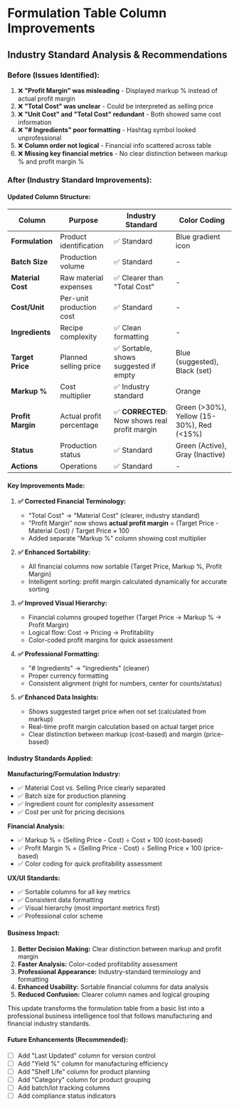 # Formulation Table Column Improvements

## Industry Standard Analysis & Recommendations

### **Before (Issues Identified):**
1. ❌ **"Profit Margin" was misleading** - Displayed markup % instead of actual profit margin
2. ❌ **"Total Cost" was unclear** - Could be interpreted as selling price
3. ❌ **"Unit Cost" and "Total Cost" redundant** - Both showed same cost information
4. ❌ **"# Ingredients" poor formatting** - Hashtag symbol looked unprofessional
5. ❌ **Column order not logical** - Financial info scattered across table
6. ❌ **Missing key financial metrics** - No clear distinction between markup % and profit margin %

### **After (Industry Standard Improvements):**

#### **Updated Column Structure:**
| Column | Purpose | Industry Standard | Color Coding |
|--------|---------|------------------|--------------|
| **Formulation** | Product identification | ✅ Standard | Blue gradient icon |
| **Batch Size** | Production volume | ✅ Standard | - |
| **Material Cost** | Raw material expenses | ✅ Clearer than "Total Cost" | - |
| **Cost/Unit** | Per-unit production cost | ✅ Standard | - |
| **Ingredients** | Recipe complexity | ✅ Clean formatting | - |
| **Target Price** | Planned selling price | ✅ Sortable, shows suggested if empty | Blue (suggested), Black (set) |
| **Markup %** | Cost multiplier | ✅ Industry standard | Orange |
| **Profit Margin** | Actual profit percentage | ✅ **CORRECTED**: Now shows real profit margin | Green (>30%), Yellow (15-30%), Red (<15%) |
| **Status** | Production status | ✅ Standard | Green (Active), Gray (Inactive) |
| **Actions** | Operations | ✅ Standard | - |

#### **Key Improvements Made:**

1. **✅ Corrected Financial Terminology:**
   - "Total Cost" → "Material Cost" (clearer, industry standard)
   - "Profit Margin" now shows **actual profit margin** = (Target Price - Material Cost) / Target Price × 100
   - Added separate "Markup %" column showing cost multiplier

2. **✅ Enhanced Sortability:**
   - All financial columns now sortable (Target Price, Markup %, Profit Margin)
   - Intelligent sorting: profit margin calculated dynamically for accurate sorting

3. **✅ Improved Visual Hierarchy:**
   - Financial columns grouped together (Target Price → Markup % → Profit Margin)
   - Logical flow: Cost → Pricing → Profitability
   - Color-coded profit margins for quick assessment

4. **✅ Professional Formatting:**
   - "# Ingredients" → "Ingredients" (cleaner)
   - Proper currency formatting
   - Consistent alignment (right for numbers, center for counts/status)

5. **✅ Enhanced Data Insights:**
   - Shows suggested target price when not set (calculated from markup)
   - Real-time profit margin calculation based on actual target price
   - Clear distinction between markup (cost-based) and margin (price-based)

#### **Industry Standards Applied:**

**Manufacturing/Formulation Industry:**
- ✅ Material Cost vs. Selling Price clearly separated
- ✅ Batch size for production planning
- ✅ Ingredient count for complexity assessment
- ✅ Cost per unit for pricing decisions

**Financial Analysis:**
- ✅ Markup % = (Selling Price - Cost) ÷ Cost × 100 (cost-based)
- ✅ Profit Margin % = (Selling Price - Cost) ÷ Selling Price × 100 (price-based)
- ✅ Color coding for quick profitability assessment

**UX/UI Standards:**
- ✅ Sortable columns for all key metrics
- ✅ Consistent data formatting
- ✅ Visual hierarchy (most important metrics first)
- ✅ Professional color scheme

#### **Business Impact:**

1. **Better Decision Making:** Clear distinction between markup and profit margin
2. **Faster Analysis:** Color-coded profitability assessment
3. **Professional Appearance:** Industry-standard terminology and formatting
4. **Enhanced Usability:** Sortable financial columns for data analysis
5. **Reduced Confusion:** Clearer column names and logical grouping

This update transforms the formulation table from a basic list into a professional business intelligence tool that follows manufacturing and financial industry standards.

#### **Future Enhancements (Recommended):**
- [ ] Add "Last Updated" column for version control
- [ ] Add "Yield %" column for manufacturing efficiency
- [ ] Add "Shelf Life" column for product planning
- [ ] Add "Category" column for product grouping
- [ ] Add batch/lot tracking columns
- [ ] Add compliance status indicators
